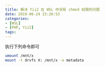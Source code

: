 ```yaml
---
title: 解决 Yii2 在 WSL 中没有 chmod 权限的问题
date: 2019-06-24 15:26:53
categories:
- [WSL]
- [PHP, Yii2]
tags:
---
```

执行下列命令即可

```bash
umount /mnt/x
mount -t drvfs X: /mnt/x -o metadata
```
